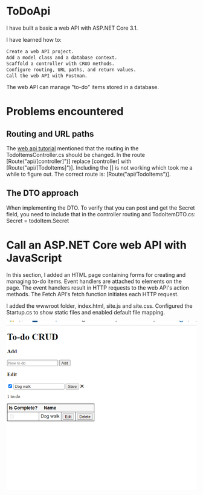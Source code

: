 # ToDoApi

I have built a basic a web API with ASP.NET Core 3.1.

I have learned how to:

    Create a web API project.
    Add a model class and a database context.
    Scaffold a controller with CRUD methods.
    Configure routing, URL paths, and return values.
    Call the web API with Postman.

The web API can manage "to-do" items stored in a database.

# Problems encountered

## Routing and URL paths

The [web api tutorial](https://docs.microsoft.com/en-us/aspnet/core/tutorials/first-web-api?view=aspnetcore-3.1&tabs=visual-studio) mentioned that
the routing in the TodoItemsController.cs should be changed. In the route [Route("api/[controller]")] replace [controller] with [Route("api/[TodoItems]")].
Including the [] is not working which took me a while to figure out. The correct route is: [Route("api/TodoItems")].

## The DTO approach
When implementing the DTO. To verify that you can post and get the Secret field, you need to include that in the controller routing and TodoItemDTO.cs: Secret = todoItem.Secret

# Call an ASP.NET Core web API with JavaScript

In this section, I added an HTML page containing forms for creating and managing to-do items. Event handlers are attached to elements on the page. The event handlers result in HTTP requests to the web API's action methods. The Fetch API's fetch function initiates each HTTP request.

I added the wwwroot folder, index.html, site.js and site.css. Configured the Startup.cs to show static files and enabled default file mapping.

![Image of javascript front end](https://github.com/ulfsv/ToDoApi/blob/master/2020-12-17.png)


